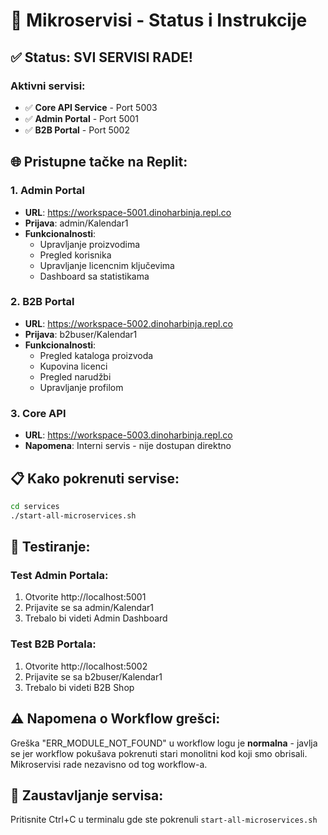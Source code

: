 # 🚀 Mikroservisi - Status i Instrukcije

## ✅ Status: SVI SERVISI RADE!

### Aktivni servisi:
- ✅ **Core API Service** - Port 5003
- ✅ **Admin Portal** - Port 5001  
- ✅ **B2B Portal** - Port 5002

## 🌐 Pristupne tačke na Replit:

### 1. Admin Portal
- **URL**: https://workspace-5001.dinoharbinja.repl.co
- **Prijava**: admin/Kalendar1
- **Funkcionalnosti**: 
  - Upravljanje proizvodima
  - Pregled korisnika
  - Upravljanje licencnim ključevima
  - Dashboard sa statistikama

### 2. B2B Portal  
- **URL**: https://workspace-5002.dinoharbinja.repl.co
- **Prijava**: b2buser/Kalendar1
- **Funkcionalnosti**:
  - Pregled kataloga proizvoda
  - Kupovina licenci
  - Pregled narudžbi
  - Upravljanje profilom

### 3. Core API
- **URL**: https://workspace-5003.dinoharbinja.repl.co
- **Napomena**: Interni servis - nije dostupan direktno

## 📋 Kako pokrenuti servise:

```bash
cd services
./start-all-microservices.sh
```

## 🧪 Testiranje:

### Test Admin Portala:
1. Otvorite http://localhost:5001
2. Prijavite se sa admin/Kalendar1
3. Trebalo bi videti Admin Dashboard

### Test B2B Portala:
1. Otvorite http://localhost:5002  
2. Prijavite se sa b2buser/Kalendar1
3. Trebalo bi videti B2B Shop

## ⚠️ Napomena o Workflow grešci:

Greška "ERR_MODULE_NOT_FOUND" u workflow logu je **normalna** - javlja se jer workflow pokušava pokrenuti stari monolitni kod koji smo obrisali. Mikroservisi rade nezavisno od tog workflow-a.

## 🔄 Zaustavljanje servisa:

Pritisnite Ctrl+C u terminalu gde ste pokrenuli `start-all-microservices.sh`